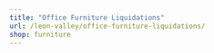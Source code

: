 ```yaml
---
title: "Office Furniture Liquidations"
url: /leon-valley/office-furniture-liquidations/
shop: furniture
---
```

